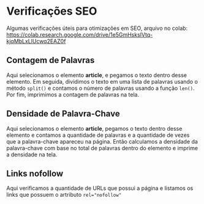 # Verificações SEO
Algumas verificações úteis para otimizações em SEO, arquivo no colab: https://colab.research.google.com/drive/1e5GmHsksIVtq-kjqMbLxLlUcwq2EAZ0f

## **Contagem de Palavras**
Aqui selecionamos o elemento **article**, e pegamos o texto dentro desse elemento. Em seguida, dividimos o texto em uma lista de palavras usando o método `split()` e contamos o número de palavras usando a função `len()`. Por fim, imprimimos a contagem de palavras na tela.

## **Densidade de Palavra-Chave**
Aqui selecionamos o elemento **article**, pegamos o texto dentro desse elemento e contamos a quantidade de palavras e a quantidade de vezes que a palavra-chave apareceu na página. Então calculamos a densidade da palavra-chave com base no total de palavras dentro do elemento e imprime a densidade na tela.

## **Links nofollow** 
Aqui verificamos a quantidade de URLs que possui a página e listamos os links que possuem o artributo `rel="nofollow"`
